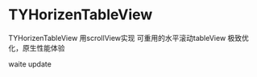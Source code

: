 # TYHorizenTableView
TYHorizenTableView   用scrollView实现 可重用的水平滚动tableView 极致优化，原生性能体验

waite update
